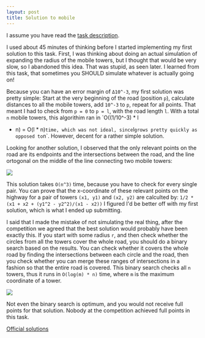 ```yaml
---
layout: post
title: Solution to mobile
---
```


I assume you have read the [task
description](http://www.boi2012.lv/data/day1/eng/mobile.pdf).

I used about 45 minutes of thinking before I started implementing my first solution
to this task. First, I was thinking about doing an actual simulation of
expanding the radius of the mobile towers, but I thought that would be very
slow, so I abandoned this idea. That was stupid, as seen later. I learned from
this task, that sometimes you SHOULD simulate whatever is actually going on!

Because you can have an error margin of `Δ10^-3`, my first solution was pretty
simple: Start at the very beginning of the road (position `p`), calculate distances
to all the mobile towers, add `10^-3` to `p`, repeat for all points. That meant I had to check
from `p = 0` to `p = l`, with the road length `l`. With
a total `n` mobile towers, this algorithim ran in `O((1/10^-3) * l
* n) = O(l * n)` time, which was not ideal, since `l` grows pretty quickly as
  opposed to `n`. However, decent for a rather simple solution.

Looking for another solution, I observed that the only relevant points on the
road are its endpoints and the intersections between the road, and the line ortogonal 
on the middle of the line connecting two mobile towers:

![](/static/images/ioi/mobile-task-1.jpg)

This solution takes `O(n^3)` time, because you have to check for every single
pair. You can prove that the x-coordinate of these relevant points on the highway for a pair of towers 
  `(x1, y1)` and `(x2, y2)` are calculted by: `1/2 * (x1 + x2 + (y1^2 - y2^2)/(x1 - x2))`
I figured I'd be better off with my first solution, which is what I
ended up submitting.

I said that I made the mistake of not simulating the real thing, after the
competition we agreed that the best solution would probably have been exactly
this. If you start with some radius `r`, and then check whether the circles from
all the towers cover the whole road, you should do a binary search based on the results.
  You can check
whether it covers the whole road by finding the intersections between each
circle and the road, then you check whether you can merge these ranges of
intersections in a fashion so that the entire road is covered. This binary
search checks all `n` towers, thus it runs in `O(log(m) * n)` time, where `m` is
the maximum coordinate of a tower.

![](/static/images/ioi/mobile-task-2.jpg)

Not even the binary search is optimum, and you would not receive full points for
that solution. Nobody at the competition achieved full points in this task.

[Official solutions](http://www.boi2012.lv/data/day1/spoilers/mobile.pdf)
